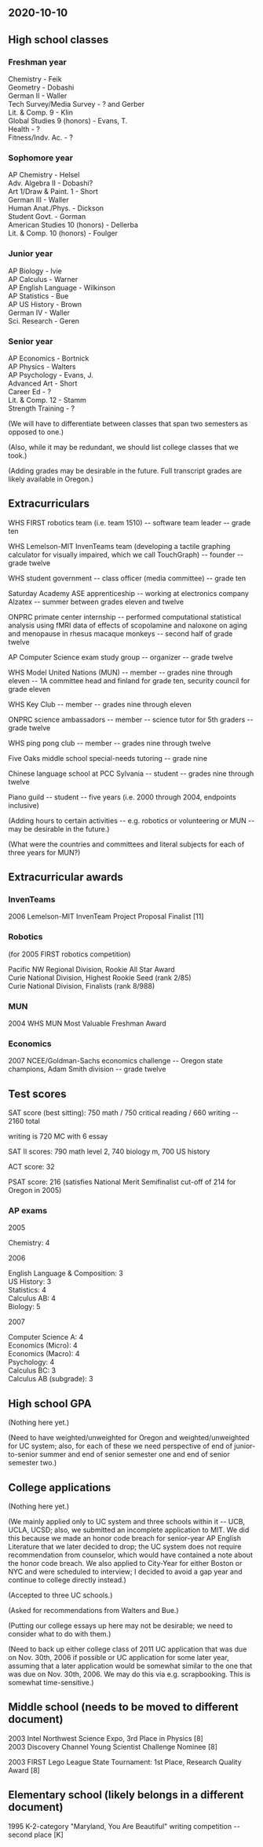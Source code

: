 ## 2020-10-10

## High school classes

### Freshman year

Chemistry - Feik  
Geometry - Dobashi  
German II - Waller  
Tech Survey/Media Survey - ? and Gerber  
Lit. & Comp. 9 - Klin  
Global Studies 9 (honors) - Evans, T.  
Health - ?  
Fitness/Indv. Ac. - ?

### Sophomore year

AP Chemistry - Helsel  
Adv. Algebra II - Dobashi?  
Art 1/Draw & Paint. 1 - Short  
German III - Waller  
Human Anat./Phys. - Dickson  
Student Govt. - Gorman  
American Studies 10 (honors) - Dellerba  
Lit. & Comp. 10 (honors) - Foulger

### Junior year

AP Biology - Ivie  
AP Calculus - Warner  
AP English Language - Wilkinson  
AP Statistics - Bue  
AP US History - Brown  
German IV - Waller  
Sci. Research - Geren

### Senior year

AP Economics - Bortnick  
AP Physics - Walters  
AP Psychology - Evans, J.  
Advanced Art - Short  
Career Ed - ?  
Lit. & Comp. 12 - Stamm  
Strength Training - ?

(We will have to differentiate between classes that span two semesters as opposed to one.)

(Also, while it may be redundant, we should list college classes that we took.)

(Adding grades may be desirable in the future. Full transcript grades are likely available in Oregon.)

## Extracurriculars

WHS FIRST robotics team (i.e. team 1510) -- software team leader -- grade ten

WHS Lemelson-MIT InvenTeams team (developing a tactile graphing calculator for visually impaired, which we call TouchGraph) -- founder -- grade twelve

WHS student government -- class officer (media committee) -- grade ten

Saturday Academy ASE apprenticeship -- working at electronics company Alzatex -- summer between grades eleven and twelve

ONPRC primate center internship -- performed computational statistical analysis using fMRI data of effects of scopolamine and naloxone on aging and menopause in rhesus macaque monkeys -- second half of grade twelve

AP Computer Science exam study group -- organizer -- grade twelve

WHS Model United Nations (MUN) -- member -- grades nine through eleven -- 1A committee head and finland for grade ten, security council for grade eleven

WHS Key Club -- member -- grades nine through eleven

ONPRC science ambassadors -- member -- science tutor for 5th graders -- grade twelve

WHS ping pong club -- member -- grades nine through twelve

Five Oaks middle school special-needs tutoring -- grade nine

Chinese language school at PCC Sylvania -- student -- grades nine through twelve

Piano guild -- student -- five years (i.e. 2000 through 2004, endpoints inclusive)

(Adding hours to certain activities -- e.g. robotics or volunteering or MUN -- may be desirable in the future.)

(What were the countries and committees and literal subjects for each of three years for MUN?)

## Extracurricular awards

### InvenTeams

2006 Lemelson-MIT InvenTeam Project Proposal Finalist [11]

### Robotics

(for 2005 FIRST robotics competition)

Pacific NW Regional Division, Rookie All Star Award  
Curie National Division, Highest Rookie Seed (rank 2/85)  
Curie National Division, Finalists (rank 8/988)  

### MUN

2004 WHS MUN Most Valuable Freshman Award

### Economics

2007 NCEE/Goldman-Sachs economics challenge -- Oregon state champions, Adam Smith division -- grade twelve

## Test scores

SAT score (best sitting): 750 math / 750 critical reading / 660 writing -- 2160 total

writing is 720 MC with 6 essay

SAT II scores: 790 math level 2, 740 biology m, 700 US history

ACT score: 32

PSAT score: 216 (satisfies National Merit Semifinalist cut-off of 214 for Oregon in 2005)

### AP exams

2005

Chemistry: 4

2006

English Language & Composition: 3  
US History: 3  
Statistics: 4  
Calculus AB: 4  
Biology: 5

2007

Computer Science A: 4  
Economics (Micro): 4  
Economics (Macro): 4  
Psychology: 4  
Calculus BC: 3  
Calculus AB (subgrade): 3

## High school GPA

(Nothing here yet.)

(Need to have weighted/unweighted for Oregon and weighted/unweighted for UC system; also, for each of these we need perspective of end of junior-to-senior summer and end of senior semester one and end of senior semester two.)

## College applications

(Nothing here yet.)

(We mainly applied only to UC system and three schools within it -- UCB, UCLA, UCSD; also, we submitted an incomplete application to MIT. We did this because we made an honor code breach for senior-year AP English Literature that we later decided to drop; the UC system does not require recommendation from counselor, which would have contained a note about the honor code breach. We also applied to City-Year for either Boston or NYC and were scheduled to interview; I decided to avoid a gap year and continue to college directly instead.)

(Accepted to three UC schools.)

(Asked for recommendations from Walters and Bue.)

(Putting our college essays up here may not be desirable; we need to consider what to do with them.)

(Need to back up either college class of 2011 UC application that was due on Nov. 30th, 2006 if possible or UC application for some later year, assuming that a later application would be somewhat similar to the one that was due on Nov. 30th, 2006. We may do this via e.g. scrapbooking. This is somewhat time-sensitive.)

## Middle school (needs to be moved to different document)

2003 Intel Northwest Science Expo, 3rd Place in Physics [8]  
2003 Discovery Channel Young Scientist Challenge Nominee [8]

2003 FIRST Lego League State Tournament: 1st Place, Research Quality Award [8]

## Elementary school (likely belongs in a different document)

1995 K-2-category "Maryland, You Are Beautiful" writing competition -- second place [K]


